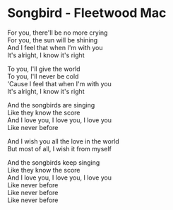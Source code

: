 # Songbird - Fleetwood Mac

For you, there'll be no more crying\
For you, the sun will be shining\
And I feel that when I'm with you\
It's alright, I know it's right

To you, I'll give the world\
To you, I'll never be cold\
'Cause I feel that when I'm with you\
It's alright, I know it's right

And the songbirds are singing\
Like they know the score\
And I love you, I love you, I love you\
Like never before

And I wish you all the love in the world\
But most of all, I wish it from myself

And the songbirds keep singing\
Like they know the score\
And I love you, I love you, I love you\
Like never before\
Like never before\
Like never before